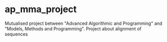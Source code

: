 # ap_mma_project
Mutualised project between "Advanced Algorithmic and Programming" and "Models, Methods and Programming". Project about alignment of sequences
